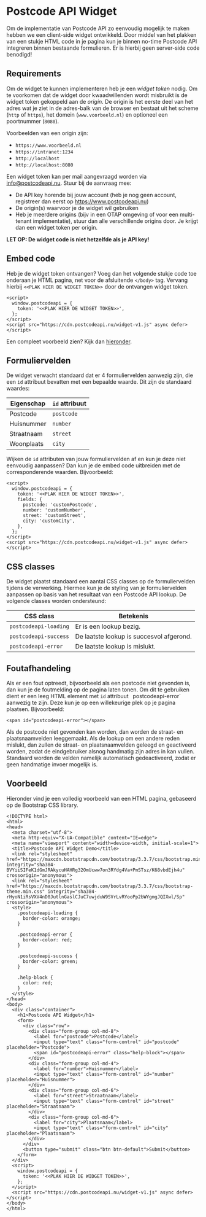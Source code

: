 # Postcode API Widget

Om de implementatie van Postcode API zo eenvoudig mogelijk te maken hebben we een client-side widget ontwikkeld.
Door middel van het plakken van een stukje HTML code in je pagina kun je binnen no-time Postcode API integreren
binnen bestaande formulieren. Er is hierbij geen server-side code benodigd!

## Requirements

Om de widget te kunnen implementeren heb je een *widget token* nodig. Om te voorkomen dat de widget door kwaadwillenden
wordt misbruikt is de widget token gekoppeld aan de *origin*. De origin is het eerste deel van het adres wat je ziet
in de adres-balk van de browser en bestaat uit het scheme (`http` of `https`), het domein (`www.voorbeeld.nl`) en
optioneel een poortnummer (`8080`).

Voorbeelden van een origin zijn:

* `https://www.voorbeeld.nl`
* `https://intranet:1234`
* `http://localhost`
* `http://localhost:8080`

Een widget token kan per mail aangevraagd worden via info@postcodeapi.nu. Stuur bij de aanvraag mee:

* De API key horende bij jouw account (heb je nog geen account, registreer dan eerst op https://www.postcodeapi.nu)
* De origin(s) waarvoor je de widget wil gebruiken
* Heb je meerdere origins (bijv in een OTAP omgeving of voor een multi-tenant implementatie), stuur dan alle verschillende origins door. Je krijgt dan een widget token per origin.

**LET OP: De widget code is niet hetzelfde als je API key!**

## Embed code

Heb je de widget token ontvangen? Voeg dan het volgende stukje code toe onderaan je HTML pagina, net voor de
afsluitende `</body>` tag. Vervang hierbij `<<PLAK HIER DE WIDGET TOKEN>>` door de ontvangen widget token.

```
<script>
  window.postcodeapi = {
    token: '<<PLAK HIER DE WIDGET TOKEN>>',
  };
</script>
<script src="https://cdn.postcodeapi.nu/widget-v1.js" async defer></script>
```

Een compleet voorbeeld zien? Kijk dan [hieronder](#voorbeeld).

## Formuliervelden

De widget verwacht standaard dat er 4 formuliervelden aanwezig zijn, die een `id` attribuut bevatten met een
bepaalde waarde. Dit zijn de standaard waardes:

| Eigenschap | `id` attribuut |
|------------|----------------|
| Postcode   | `postcode`     |
| Huisnummer | `number  `     |
| Straatnaam | `street`       |
| Woonplaats | `city`         |

Wijken de `id` attributen van jouw formuliervelden af en kun je deze niet eenvoudig aanpassen? Dan kun je
de embed code uitbreiden met de corresponderende waarden. Bijvoorbeeld:

```
<script>
  window.postcodeapi = {
    token: '<<PLAK HIER DE WIDGET TOKEN>>',
    fields: {
      postcode: 'customPostcode',
      number: 'customNumber',
      street: 'customStreet',
      city: 'customCity',
    },
  };
</script>
<script src="https://cdn.postcodeapi.nu/widget-v1.js" async defer></script>
```

## CSS classes

De widget plaatst standaard een aantal CSS classes op de formuliervelden tijdens de verwerking. Hiermee kun
je de styling van je formuliervelden aanpassen op basis van het resultaat van een Postcode API lookup.
De volgende classes worden ondersteund:

| CSS class             | Betekenis                                |
|---                    |---                                       |
| `postcodeapi-loading` | Er is een lookup bezig.                  |
| `postcodeapi-success` | De laatste lookup is succesvol afgerond. |
| `postcodeapi-error`   | De laatste lookup is mislukt.            |

## Foutafhandeling

Als er een fout optreedt, bijvoorbeeld als een postcode niet gevonden is, dan kun je de foutmelding op de pagina
laten tonen. Om dit te gebruiken dient er een leeg HTML element met `id` attribuut ` `postcodeapi-error` aanwezig te zijn. Deze kun je op een willekeurige plek op je pagina plaatsen. Bijvoorbeeld:

```
<span id="postcodeapi-error"></span>
```

Als de postcode niet gevonden kan worden, dan worden de straat- en plaatsnaamvelden leeggemaakt. Als de lookup
om een andere reden mislukt, dan zullen de straat- en plaatsnaamvelden geleegd en geactiveerd worden, zodat
de eindgebruiker alsnog handmatig zijn adres in kan vullen. Standaard worden de velden namelijk automatisch gedeactiveerd, zodat er geen handmatige invoer mogelijk is.

## Voorbeeld

Hieronder vind je een volledig voorbeeld van een HTML pagina, gebaseerd op de Bootstrap CSS library.

```
<!DOCTYPE html>
<html>
<head>
  <meta charset="utf-8">
  <meta http-equiv="X-UA-Compatible" content="IE=edge">
  <meta name="viewport" content="width=device-width, initial-scale=1">
  <title>Postcode API Widget Demo</title>
  <link rel="stylesheet" href="https://maxcdn.bootstrapcdn.com/bootstrap/3.3.7/css/bootstrap.min.css" integrity="sha384-BVYiiSIFeK1dGmJRAkycuHAHRg32OmUcww7on3RYdg4Va+PmSTsz/K68vbdEjh4u" crossorigin="anonymous">
  <link rel="stylesheet" href="https://maxcdn.bootstrapcdn.com/bootstrap/3.3.7/css/bootstrap-theme.min.css" integrity="sha384-rHyoN1iRsVXV4nD0JutlnGaslCJuC7uwjduW9SVrLvRYooPp2bWYgmgJQIXwl/Sp" crossorigin="anonymous">
  <style>
    .postcodeapi-loading {
      border-color: orange;
    }

    .postcodeapi-error {
      border-color: red;
    }

    .postcodeapi-success {
      border-color: green;
    }

    .help-block {
      color: red;
    }
  </style>
</head>
<body>
  <div class="container">
    <h1>Postcode API Widget</h1>
    <form>
      <div class="row">
        <div class="form-group col-md-8">
          <label for="postcode">Postcode</label>
          <input type="text" class="form-control" id="postcode" placeholder="Postcode">
          <span id="postcodeapi-error" class="help-block"></span>
        </div>
        <div class="form-group col-md-4">
          <label for="number">Huisnummer</label>
          <input type="text" class="form-control" id="number" placeholder="Huisnummer">
        </div>
        <div class="form-group col-md-6">
          <label for="street">Straatnaam</label>
          <input type="text" class="form-control" id="street" placeholder="Straatnaam">
        </div>
        <div class="form-group col-md-6">
          <label for="city">Plaatsnaam</label>
          <input type="text" class="form-control" id="city" placeholder="Plaatsnaam">
        </div>
      </div>
      <button type="submit" class="btn btn-default">Submit</button>
    </form>
  </div>
  <script>
    window.postcodeapi = {
      token: '<<PLAK HIER DE WIDGET TOKEN>>',
    };
  </script>
  <script src="https://cdn.postcodeapi.nu/widget-v1.js" async defer></script>
</body>
</html>
```
